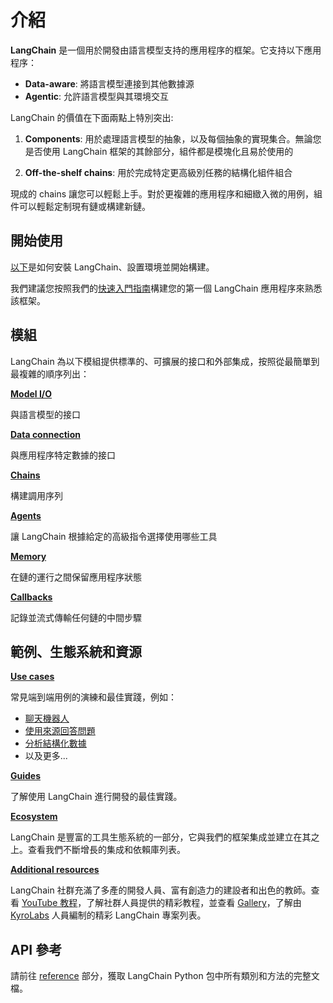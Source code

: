 # 介紹

**LangChain** 是一個用於開發由語言模型支持的應用程序的框架。它支持以下應用程序：

- **Data-aware**: 將語言模型連接到其他數據源
- **Agentic**: 允許語言模型與其環境交互

LangChain 的價值在下面兩點上特別突出:

1. **Components**: 用於處理語言模型的抽象，以及每個抽象的實現集合。無論您是否使用 LangChain 框架的其餘部分，組件都是模塊化且易於使用的

2. **Off-the-shelf chains**: 用於完成特定更高級別任務的結構化組件組合

現成的 chains 讓您可以輕鬆上手。對於更複雜的應用程序和細緻入微的用例，組件可以輕鬆定制現有鏈或構建新鏈。

## 開始使用

[以下](https://python.langchain.com/docs/get_started/installation.html)是如何安裝 LangChain、設置環境並開始構建。

我們建議您按照我們的[快速入門指南](https://python.langchain.com/docs/get_started/quickstart.html)構建您的第一個 LangChain 應用程序來熟悉該框架。

## 模組

LangChain 為以下模組提供標準的、可擴展的接口和外部集成，按照從最簡單到最複雜的順序列出：

[**Model I/O**](https://python.langchain.com/docs/modules/model_io/)

與語言模型的接口

[**Data connection**](https://python.langchain.com/docs/modules/data_connection/)

與應用程序特定數據的接口

[**Chains**](https://python.langchain.com/docs/modules/chains/)

構建調用序列

[**Agents**](https://python.langchain.com/docs/modules/agents/)

讓 LangChain 根據給定的高級指令選擇使用哪些工具

[**Memory**](https://python.langchain.com/docs/modules/memory/)

在鏈的運行之間保留應用程序狀態

[**Callbacks**](https://python.langchain.com/docs/modules/callbacks/)

記錄並流式傳輸任何鏈的中間步驟


## 範例、生態系統和資源

[**Use cases**](https://python.langchain.com/docs/use_cases/)

常見端到端用例的演練和最佳實踐，例如：

- [聊天機器人](https://python.langchain.com/docs/use_cases/chatbots/)
- [使用來源回答問題](https://python.langchain.com/docs/use_cases/question_answering/)
- [分析結構化數據](https://python.langchain.com/docs/use_cases/tabular.html)
- 以及更多...

[**Guides**](https://python.langchain.com/docs/guides/)

了解使用 LangChain 進行開發的最佳實踐。

[**Ecosystem**](https://python.langchain.com/docs/ecosystem/)

LangChain 是豐富的工具生態系統的一部分，它與我們的框架集成並建立在其之上。查看我們不斷增長的集成和依賴庫列表。

[**Additional resources**](https://python.langchain.com/docs/additional_resources/)

LangChain 社群充滿了多產的開發人員、富有創造力的建設者和出色的教師。查看 [YouTube 教程](https://python.langchain.com/docs/additional_resources/youtube.html)，了解社群人員提供的精彩教程，並查看 [Gallery](https://github.com/kyrolabs/awesome-langchain)，了解由 [KyroLabs](https://kyrolabs.com/) 人員編制的精彩 LangChain 專案列表。

## API 參考

請前往 [reference](https://api.python.langchain.com/) 部分，獲取 LangChain Python 包中所有類別和方法的完整文檔。